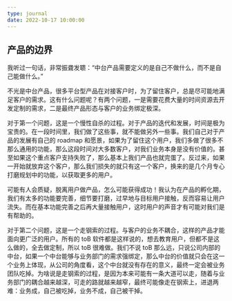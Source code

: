 ```yaml
---
type: journal
date: 2022-10-17 10:00:00
---
```


## 产品的边界

我听过一句话，非常振聋发聩：“中台产品需要定义的是自己不做什么，而不是自己能做什么。”

不光是中台产品，很多平台型产品在对接客户时，为了留住客户，总是尽可能地满足客户的需求。这有什么问题呢？有两个问题，一是需要花费大量的时间资源去开发定制的需求，二是最终产品形态与客户的业务绑定极深。

对于第一个问题，这是一个慢性自杀的过程。对于产品的迭代和发展，时间是极为宝贵的。在一段时间里，我们做了这些事，就不能做另外一些事。我们自己对于产品的发展有自己的 roadmap 和愿景，如果为了留住这个用户，我们多做了很多不那么通用的功能，那么这段时间对大多数客户，对我们业务本身是没有价值的。甚至如果这个重点客户支持失败了，那么基本上我们产品也就完蛋了。反过来，如果一开始就放弃这个客户，那么我们损失的就只有这一个客户，换来的是几个月专心打磨规划中的功能，以获取更多的用户。

可能有人会质疑，脱离用户做产品，怎么可能获得成功！我认为在产品的孵化期，我们有太多的功能要完善，细节要打磨，过早地与目标用户接触，反而容易让用户流失。而在基本功能完善之后再大量接触用户，这时用户的声音才有可能对我们是有帮助的。

对于第二个问题，这是一个走钢索的过程。与客户的业务不耦合，这样的产品才能面向更广泛的用户。所有的 toB 软件都是这样说的，想去教育用户，但都不是这么做的，全去做定制，所以 toB 很难做。我们不说 toB 那么远，只说公司内部的中台，如果一个中台能够与业务部门的需求强绑定，那么中台的价值就只会在这一个业务上体现，从公司的角度看，这个中台就没有存在的意义，最终一定会被业务团队吃掉。为啥说是走钢索的过程，是因为本来可能有一条大道可以走，随着与业务部门的耦合越来越深，可走的路就越来越窄，最终可能像走在钢索上，进退两难：业务成，自己被吃掉，业务不成，自己被干掉。
